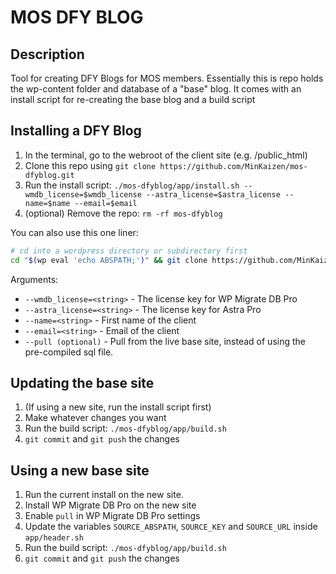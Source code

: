 # MOS DFY BLOG

## Description

Tool for creating DFY Blogs for MOS members. Essentially this is repo holds the wp-content folder and database of a "base" blog. It comes with an install script for re-creating the base blog and a build script

## Installing a DFY Blog

1. In the terminal, go to the webroot of the client site (e.g. /public_html)
2. Clone this repo using `git clone https://github.com/MinKaizen/mos-dfyblog.git`
3. Run the install script: `./mos-dfyblog/app/install.sh --wmdb_license=$wmdb_license --astra_license=$astra_license --name=$name --email=$email`
4. (optional) Remove the repo: `rm -rf mos-dfyblog`

You can also use this one liner:
```bash
# cd into a wordpress directory or subdirectory first
cd "$(wp eval 'echo ABSPATH;')" && git clone https://github.com/MinKaizen/mos-dfyblog.git && time ./mos-dfyblog/app/install.sh --wmdb_license=$wmdb_license --astra_license=$astra_license --name=$name --email=$email && rm -rf mos-dfyblog
```

Arguments:

- `--wmdb_license=<string>` - The license key for WP Migrate DB Pro
- `--astra_license=<string>` - The license key for Astra Pro
- `--name=<string>` - First name of the client
- `--email=<string>` - Email of the client
- `--pull (optional)` - Pull from the live base site, instead of using the pre-compiled sql file.

## Updating the base site

1. (If using a new site, run the install script first)
2. Make whatever changes you want
3. Run the build script: `./mos-dfyblog/app/build.sh`
4. `git commit` and `git push` the changes

## Using a new base site

1. Run the current install on the new site.
2. Install WP Migrate DB Pro on the new site
3. Enable `pull` in WP Migrate DB Pro settings
4. Update the variables `SOURCE_ABSPATH`, `SOURCE_KEY` and `SOURCE_URL` inside `app/header.sh`
5. Run the build script: `./mos-dfyblog/app/build.sh`
6. `git commit` and `git push` the changes